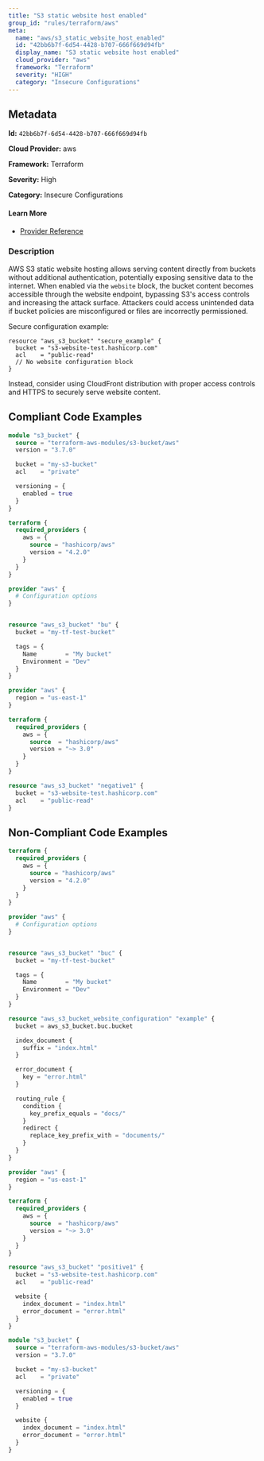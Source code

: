 ```yaml
---
title: "S3 static website host enabled"
group_id: "rules/terraform/aws"
meta:
  name: "aws/s3_static_website_host_enabled"
  id: "42bb6b7f-6d54-4428-b707-666f669d94fb"
  display_name: "S3 static website host enabled"
  cloud_provider: "aws"
  framework: "Terraform"
  severity: "HIGH"
  category: "Insecure Configurations"
---
```

## Metadata

**Id:** `42bb6b7f-6d54-4428-b707-666f669d94fb`

**Cloud Provider:** aws

**Framework:** Terraform

**Severity:** High

**Category:** Insecure Configurations

#### Learn More

 - [Provider Reference](https://registry.terraform.io/providers/hashicorp/aws/latest/docs/resources/s3_bucket#website)

### Description

 AWS S3 static website hosting allows serving content directly from buckets without additional authentication, potentially exposing sensitive data to the internet. When enabled via the `website` block, the bucket content becomes accessible through the website endpoint, bypassing S3's access controls and increasing the attack surface. Attackers could access unintended data if bucket policies are misconfigured or files are incorrectly permissioned.

Secure configuration example:
```
resource "aws_s3_bucket" "secure_example" {
  bucket = "s3-website-test.hashicorp.com"
  acl    = "public-read"
  // No website configuration block
}
```

Instead, consider using CloudFront distribution with proper access controls and HTTPS to securely serve website content.


## Compliant Code Examples
```terraform
module "s3_bucket" {
  source = "terraform-aws-modules/s3-bucket/aws"
  version = "3.7.0"

  bucket = "my-s3-bucket"
  acl    = "private"

  versioning = {
    enabled = true
  }
}

```

```terraform
terraform {
  required_providers {
    aws = {
      source = "hashicorp/aws"
      version = "4.2.0"
    }
  }
}

provider "aws" {
  # Configuration options
}


resource "aws_s3_bucket" "bu" {
  bucket = "my-tf-test-bucket"

  tags = {
    Name        = "My bucket"
    Environment = "Dev"
  }
}

```

```terraform
provider "aws" {
  region = "us-east-1"
}

terraform {
  required_providers {
    aws = {
      source  = "hashicorp/aws"
      version = "~> 3.0"
    }
  }
}

resource "aws_s3_bucket" "negative1" {
  bucket = "s3-website-test.hashicorp.com"
  acl    = "public-read"
}

```
## Non-Compliant Code Examples
```terraform
terraform {
  required_providers {
    aws = {
      source = "hashicorp/aws"
      version = "4.2.0"
    }
  }
}

provider "aws" {
  # Configuration options
}


resource "aws_s3_bucket" "buc" {
  bucket = "my-tf-test-bucket"

  tags = {
    Name        = "My bucket"
    Environment = "Dev"
  }
}

resource "aws_s3_bucket_website_configuration" "example" {
  bucket = aws_s3_bucket.buc.bucket

  index_document {
    suffix = "index.html"
  }

  error_document {
    key = "error.html"
  }

  routing_rule {
    condition {
      key_prefix_equals = "docs/"
    }
    redirect {
      replace_key_prefix_with = "documents/"
    }
  }
}

```

```terraform
provider "aws" {
  region = "us-east-1"
}

terraform {
  required_providers {
    aws = {
      source  = "hashicorp/aws"
      version = "~> 3.0"
    }
  }
}

resource "aws_s3_bucket" "positive1" {
  bucket = "s3-website-test.hashicorp.com"
  acl    = "public-read"

  website {
    index_document = "index.html"
    error_document = "error.html"
  }
}

```

```terraform
module "s3_bucket" {
  source = "terraform-aws-modules/s3-bucket/aws"
  version = "3.7.0"

  bucket = "my-s3-bucket"
  acl    = "private"

  versioning = {
    enabled = true
  }

  website {
    index_document = "index.html"
    error_document = "error.html"
  }
}

```